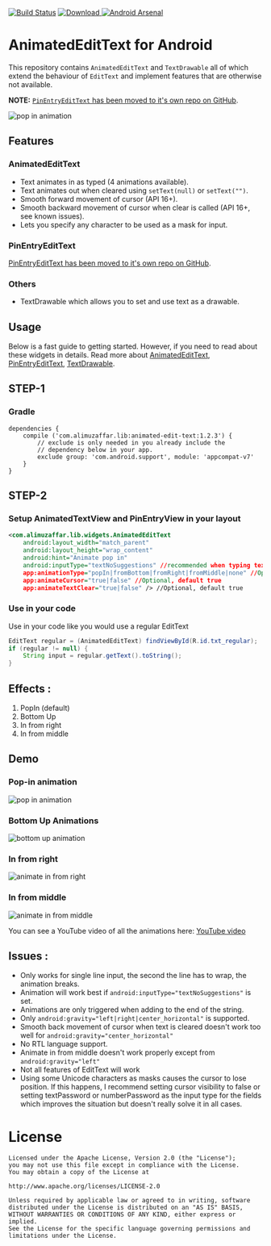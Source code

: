 [![Build Status](https://api.travis-ci.org/alphamu/AnimatedEditText.svg?branch=master)](https://travis-ci.org/alphamu/AnimatedEditText) 
[ ![Download](https://api.bintray.com/packages/alphamu/customwidgets/AnimatedEditText/images/download.svg?version=1.2.3) ](https://bintray.com/alphamu/customwidgets/AnimatedEditText/1.2.2/link)
[![Android Arsenal](https://img.shields.io/badge/Android%20Arsenal-AnimatedEditText-brightgreen.svg?style=flat)](http://android-arsenal.com/details/1/3304) 


# AnimatedEditText for Android

This repository contains `AnimatedEditText` and `TextDrawable` all of which
extend the behaviour of `EditText` and implement features that are otherwise not available.

**NOTE:** [`PinEntryEditText` has been moved to it's own repo on GitHub](https://github.com/alphamu/PinEntryEditText).

![pop in animation](http://i.giphy.com/x1AsZJypT6rmw.gif) 

## Features

### AnimatedEditText

- Text animates in as typed (4 animations available).
- Text animates out when cleared using `setText(null)` or `setText("")`.
- Smooth forward movement of cursor (API 16+).
- Smooth backward movement of cursor when clear is called (API 16+, see known issues).
- Lets you specify any character to be used as a mask for input.

### PinEntryEditText

[PinEntryEditText has been moved to it's own repo on GitHub](https://github.com/alphamu/PinEntryEditText).

### Others

- TextDrawable which allows you to set and use text as a drawable.


## Usage

Below is a fast guide to getting started. However, if you need to read about these widgets in
details. Read more about [AnimatedEditText](https://medium.com/@ali.muzaffar),
[PinEntryEditText](https://medium.com/@ali.muzaffar/building-a-pinentryedittext-in-android-5f2eddcae5d3#.tka93qm3d),
[TextDrawable](https://medium.com/@ali.muzaffar/textdrawable-to-display-emojis-and-unicode-characters-in-android-35614168b8ad#.21ukwskwr).

## STEP-1

### Gradle

    dependencies {
        compile ('com.alimuzaffar.lib:animated-edit-text:1.2.3') {
            // exclude is only needed in you already include the
            // dependency below in your app.
            exclude group: 'com.android.support', module: 'appcompat-v7'
        }
    }

## STEP-2

### Setup AnimatedTextView and PinEntryView in your layout

```xml
<com.alimuzaffar.lib.widgets.AnimatedEditText
    android:layout_width="match_parent"
    android:layout_height="wrap_content"
    android:hint="Animate pop in"
    android:inputType="textNoSuggestions" //recommended when typing text to avoid autocomplete.
    app:animationType="popIn|fromBottom|fromRight|fromMiddle|none" //Optional, default popIn
    app:animateCursor="true|false" //Optional, default true
    app:animateTextClear="true|false" /> //Optional, default true
```

### Use in your code

Use in your code like you would use a regular EditText
```java
EditText regular = (AnimatedEditText) findViewById(R.id.txt_regular);
if (regular != null) {
    String input = regular.getText().toString();
}
```

## Effects :

1. PopIn (default)
2. Bottom Up
3. In from right
4. In from middle

## Demo

### Pop-in animation

![pop in animation](http://i.giphy.com/x1AsZJypT6rmw.gif)

### Bottom Up Animations

![bottom up animation](http://i.giphy.com/DwawaNNbE3UKQ.gif)

### In from right

![animate in from right](http://i.giphy.com/Nzd38Q57CJ5zq.gif)

### In from middle

![animate in from middle](http://i.giphy.com/8WKKm4nTM3N60.gif)

You can see a YouTube video of all the animations here: [YouTube video](https://www.youtube.com/watch?v=VW6vFzniehU)

## Issues :

- Only works for single line input, the second the line has to wrap, the animation breaks.
- Animation will work best if `android:inputType="textNoSuggestions"` is set.
- Animations are only triggered when adding to the end of the string.
- Only `android:gravity="left|right|center_horizontal"` is supported.
- Smooth back movement of cursor when text is cleared doesn't work too well for `android:gravity="center_horizontal"`
- No RTL language support.
- Animate in from middle doesn't work properly except from `android:gravity="left"`
- Not all features of EditText will work
- Using some Unicode characters as masks causes the cursor to lose position. If this happens, I recommend setting cursor visibility to false or setting textPassword or numberPassword as the input type for the fields which improves the situation but doesn't really solve it in all cases.

License
=======

    Licensed under the Apache License, Version 2.0 (the "License");
    you may not use this file except in compliance with the License.
    You may obtain a copy of the License at

    http://www.apache.org/licenses/LICENSE-2.0

    Unless required by applicable law or agreed to in writing, software
    distributed under the License is distributed on an "AS IS" BASIS,
    WITHOUT WARRANTIES OR CONDITIONS OF ANY KIND, either express or implied.
    See the License for the specific language governing permissions and
    limitations under the License.

